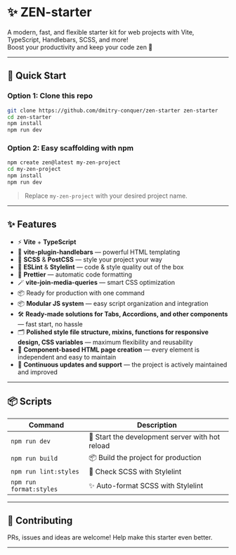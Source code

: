 # ✨ ZEN-starter

A modern, fast, and flexible starter kit for web projects with Vite, TypeScript, Handlebars, SCSS, and more!  
Boost your productivity and keep your code zen 🧘

---

## 🚀 Quick Start

### Option 1: Clone this repo

```bash
git clone https://github.com/dmitry-conquer/zen-starter zen-starter
cd zen-starter
npm install
npm run dev
```

### Option 2: Easy scaffolding with npm

```bash
npm create zen@latest my-zen-project
cd my-zen-project
npm install
npm run dev
```
> Replace `my-zen-project` with your desired project name.

---

## ✨ Features

- ⚡ **Vite** + **TypeScript**
- 🧩 **vite-plugin-handlebars** — powerful HTML templating
- 🎨 **SCSS** & **PostCSS** — style your project your way
- 🧹 **ESLint** & **Stylelint** — code & style quality out of the box
- 💄 **Prettier** — automatic code formatting
- 🪄 **vite-join-media-queries** — smart CSS optimization
- 📦 Ready for production with one command
- 📦 **Modular JS system** — easy script organization and integration
- 🛠 **Ready-made solutions for Tabs, Accordions, and other components** — fast start, no hassle
- 🗂 **Polished style file structure, mixins, functions for responsive design, CSS variables** — maximum flexibility and reusability
- 🧱 **Component-based HTML page creation** — every element is independent and easy to maintain
- 🔄 **Continuous updates and support** — the project is actively maintained and improved

---

## 📦 Scripts

| Command                | Description                                    |
|------------------------|------------------------------------------------|
| `npm run dev`          | 🚧 Start the development server with hot reload |
| `npm run build`        | 📦 Build the project for production             |
| `npm run lint:styles`  | 🎯 Check SCSS with Stylelint                    |
| `npm run format:styles`| ✨ Auto-format SCSS with Stylelint              |

---

## 🤝 Contributing

PRs, issues and ideas are welcome! Help make this starter even better.

---